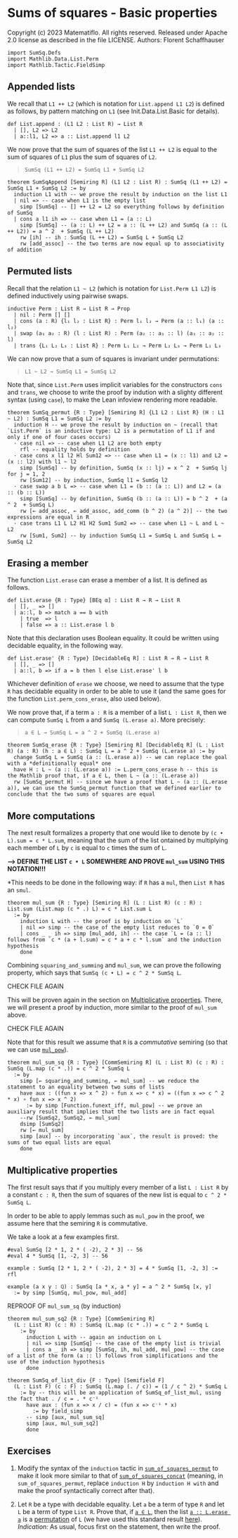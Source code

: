 # Sums of squares - Basic properties

Copyright (c) 2023 Matematiflo. All rights reserved.
Released under Apache 2.0 license as described in the file LICENSE.
Authors: Florent Schaffhauser

```lean
import SumSq.Defs
import Mathlib.Data.List.Perm
import Mathlib.Tactic.FieldSimp
```

## Appended lists

We recall that `L1 ++ L2` (which is notation for `List.append L1 L2`) is defined as follows, by pattern matching on `L1` (see Init.Data.List.Basic for details).

```lean
def List.append : (L1 L2 : List R) → List R
  | [], L2 => L2
  | a::l1, L2 => a :: List.append l1 L2
```

We now prove that the sum of squares of the list `L1 ++ L2` is equal to the sum of squares of `L1` plus the sum of squares of `L2`.

> `SumSq (L1 ++ L2) = SumSq L1 + SumSq L2`

```lean
theorem SumSqAppend [Semiring R] (L1 L2 : List R) : SumSq (L1 ++ L2) = SumSq L1 + SumSq L2 := by
  induction L1 with -- we prove the result by induction on the list L1
  | nil => -- case when L1 is the empty list
    simp [SumSq] -- [] ++ L2 = L2 so everything follows by definition of SumSq
  | cons a l1 ih => -- case when L1 = (a :: L)
    simp [SumSq] -- (a :: L) ++ L2 = a :: (L ++ L2) and SumSq (a :: (L ++ L2)) = a ^ 2  + SumSq (L ++ L2)
    rw [ih] -- ih : SumSq (L ++ L2) = SumSq L + SumSq L2
    rw [add_assoc] -- the two terms are now equal up to associativity of addition
```

## Permuted lists

Recall that the relation `L1 ~ L2` (which is notation for `List.Perm L1 L2`) is defined inductively using pairwise swaps.

```lean
inductive Perm : List R → List R → Prop
  | nil : Perm [] []
  | cons (a : R) {l₁ l₂ : List R} : Perm l₁ l₂ → Perm (a :: l₁) (a :: l₂)
  | swap (a₁ a₂ : R) (l : List R) : Perm (a₂ :: a₁ :: l) (a₁ :: a₂ :: l)
  | trans {L₁ L₂ L₃ : List R} : Perm L₁ L₂ → Perm L₂ L₃ → Perm L₁ L₃
```

We can now prove that a sum of squares is invariant under permutations:

> `L1 ~ L2 → SumSq L1 = SumSq L2`

Note that, since `List.Perm` uses implicit variables for the constructors `cons` and `trans`, we choose to write the proof by indution with a slighty different syntax (using `case`), to make the Lean infoview rendering more readable.

```lean
theorem SumSq_permut {R : Type} [Semiring R] {L1 L2 : List R} (H : L1 ~ L2) : SumSq L1 = SumSq L2 := by
  induction H -- we prove the result by induction on ~ (recall that `List.Perm` is an inductive type: L2 is a permutation of L1 if and only if one of four cases occurs)
  · case nil => -- case when L1 L2 are both empty
    rfl -- equality holds by definition
  · case cons x l1 l2 Hl Sum12 => -- case when L1 = (x :: l1) and L2 = (x :: l2) with l1 ~ l2
    simp [SumSq] -- by definition, SumSq (x :: lj) = x ^ 2  + SumSq lj for j = 1, 2
    rw [Sum12] -- by induction, SumSq l1 = SumSq l2
  · case swap a b L => -- case when L1 = (b :: (a :: L)) and L2 = (a :: (b :: L))
    simp [SumSq] -- by definition, SumSq (b :: (a :: L)) = b ^ 2  + (a ^ 2  + SumSq L)
    rw [← add_assoc, ← add_assoc, add_comm (b ^ 2) (a ^ 2)] -- the two expressions are equal in R
  · case trans L1 L L2 H1 H2 Sum1 Sum2 => -- case when L1 ~ L and L ~ L2
    rw [Sum1, Sum2] -- by induction SumSq L1 = SumSq L and SumSq L = SumSq L2
```

## Erasing a member

The function `List.erase` can erase a member of a list. It is defined as follows.

```lean
def List.erase {R : Type} [BEq α] : List R → R → List R
  | [], _ => []
  | a::l, b => match a == b with
    | true  => l
    | false => a :: List.erase l b
```

Note that this declaration uses Boolean equality. It could be written using decidable equality, in the following way.

```lean
def List.erase' {R : Type} [DecidableEq R] : List R → R → List R
  | [], _ => []
  | a::l, b => if a = b then l else List.erase' l b
```

Whichever definition of `erase` we choose, we need to assume that the type `R` has decidable equality in order to be able to use it (and the same goes for the function `List.perm_cons_erase`, also used below).

We now prove that, if a term `a : R` is a member of a list `L : List R`, then we can compute `SumSq L` from `a` and `SumSq (L.erase a)`. More precisely:

> `a ∈ L → SumSq L = a ^ 2 + SumSq (L.erase a)`

```lean
theorem SumSq_erase {R : Type} [Semiring R] [DecidableEq R] (L : List R) (a : R) (h : a ∈ L) : SumSq L = a ^ 2 + SumSq (L.erase a) := by
  change SumSq L = SumSq (a :: (L.erase a)) -- we can replace the goal with a *definitionally equal* one
  have H : L ~ (a :: (L.erase a)) := L.perm_cons_erase h -- this is the Mathlib proof that, if a ∈ L, then L ~ (a :: (L.erase a))
  rw [SumSq_permut H] -- since we have a proof that L ~ (a :: (L.erase a)), we can use the SumSq_permut function that we defined earlier to conclude that the two sums of squares are equal
```

## More computations

The next result formalizes a property that one would like to denote by `(c • L).sum = c * L.sum`, meaning that the sum of the list ontained by multiplying each member of `L` by `c` is equal to `c` times the sum of `L`.

**--> DEFINE THE LIST `c • L` SOMEWHERE AND PROVE `mul_sum` USING THIS NOTATION!!!**

*This needs to be done in the following way: if `R` has a `mul`, then `List R` has an `smul`.

```lean
theorem mul_sum {R : Type} [Semiring R] (L : List R) (c : R) : List.sum (List.map (c * .) L) = c * List.sum L
  := by
    induction L with -- the proof is by induction on `L`
    | nil => simp -- the case of the empty list reduces to `0 = 0`
    | cons _ _ ih => simp [mul_add, ih] -- the case `L = (a :: l) follows from `c * (a + l.sum) = c * a + c * l.sum` and the induction hypothesis
    done
```

Combining `squaring_and_summing` and `mul_sum`, we can prove the following property, which says that `SumSq (c • L) = c ^ 2 * SumSq L`.

CHECK FILE AGAIN

This will be proven again in the section on [Multiplicative properties](#multiplicative-properties). There, we will present a proof by induction, more similar to the proof of `mul_sum` above.

CHECK FILE AGAIN

Note that for this result we assume that `R` is a *commutative* semiring (so that we can use [`mul_pow`]()).

```lean
theorem mul_sum_sq {R : Type} [CommSemiring R] (L : List R) (c : R) :
SumSq (L.map (c * .)) = c ^ 2 * SumSq L
  := by
    simp [← squaring_and_summing, ← mul_sum] -- we reduce the statement to an equality between two sums of lists
    have aux : ((fun x => x ^ 2) ∘ fun x => c * x) = ((fun x => c ^ 2 * x) ∘ fun x => x ^ 2)
      := by simp [Function.funext_iff, mul_pow] -- we prove an auxiliary result that implies that the two lists are in fact equal
    --rw [SumSq2, SumSq2, ← mul_sum]
    dsimp [SumSq2]
    rw [← mul_sum]
    simp [aux] -- by incorporating `aux`, the result is proved: the sums of two equal lists are equal
    done
```

## Multiplicative properties

The first result says that if you multiply every member of a list `L : List R` by a constant `c : R`, then the sum of squares of the new list is equal to `c ^ 2 * SumSq L`.

In order to be able to apply lemmas such as `mul_pow` in the proof, we assume here that the semiring `R` is commutative.

We take a look at a few examples first.

```lean
#eval SumSq [2 * 1, 2 * ( -2), 2 * 3] -- 56
#eval 4 * SumSq [1, -2, 3] -- 56

example : SumSq [2 * 1, 2 * ( -2), 2 * 3] = 4 * SumSq [1, -2, 3] := rfl

example (a x y : ℚ) : SumSq [a * x, a * y] = a ^ 2 * SumSq [x, y]
  := by simp [SumSq, mul_pow, mul_add]
```

REPROOF OF `mul_sum_sq` (by induction)

```lean
theorem mul_sum_sq2 {R : Type} [CommSemiring R]
  (L : List R) (c : R) : SumSq (L.map (c * .)) = c ^ 2 * SumSq L
    := by
      induction L with -- again an induction on L
      | nil => simp [SumSq] -- the case of the empty list is trivial
      | cons a _ ih => simp [SumSq, ih, mul_add, mul_pow] -- the case of a list of the form (a :: l) follows from simplifications and the use of the induction hypothesis
      done

theorem SumSq_of_list_div {F : Type} [Semifield F]
  (L : List F) (c : F) : SumSq (L.map (. / c)) = (1 / c ^ 2) * SumSq L
    := by -- this will be an application of SumSq_of_list_mul, using the fact that . / c = . * c⁻¹
      have aux : (fun x => x / c) = (fun x => c⁻¹ * x)
        := by field_simp
      -- simp [aux, mul_sum_sq]
      simp [aux, mul_sum_sq2]
      done
```

## Exercises

1. Modify the syntax of the `induction` tactic in [`sum_of_squares_permut`](#permuted-lists) to make it look more similar to that of [`sum_of_squares_concat`](#concatenated-lists) (meaning, in `sum_of_squares_permut`, replace `induction H` by `induction H with` and make the proof syntactically correct after that).

2. Let `R` be a type with decidable equality. Let `a` be a term of type `R` and let `L` be a term of type `List R`. Prove that, if [`a ∈ L`](https://leanprover-community.github.io/mathlib4_docs/Init/Data/List/Basic.html#List.Mem), then the list [`a :: L.erase a`](https://leanprover-community.github.io/mathlib4_docs/Init/Data/List/Basic.html#List.erase) is a [permutation](https://leanprover-community.github.io/mathlib4_docs/Mathlib/Data/List/Perm.html#List.Perm) of `L` (we have used this standard result [here](#erasing-a-member)). *Indication:* As usual, focus first on the statement, then write the proof.
